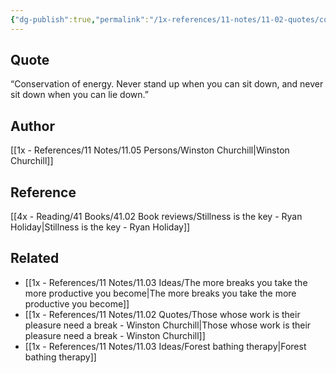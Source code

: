 ```yaml
---
{"dg-publish":true,"permalink":"/1x-references/11-notes/11-02-quotes/conservation-of-energy-never-stand-up-when-you-can-sit-down-and-never-sit-down-when-you-can-lie-down-winston-churchill/","title":"Conservation of energy. Never stand up when you can sit down, and never sit down when you can lie down. - Winston Churchill","created":"2024-03-14T10:10:24.407+03:00","updated":"2024-03-14T10:11:51.738+03:00"}
---
```



## Quote
“Conservation of energy. Never stand up when you can sit down, and never sit down when you can lie down.”

## Author
[[1x - References/11 Notes/11.05 Persons/Winston Churchill\|Winston Churchill]]

## Reference
[[4x - Reading/41 Books/41.02 Book reviews/Stillness is the key - Ryan Holiday\|Stillness is the key - Ryan Holiday]]

## Related
- [[1x - References/11 Notes/11.03 Ideas/The more breaks you take the more productive you become\|The more breaks you take the more productive you become]]
- [[1x - References/11 Notes/11.02 Quotes/Those whose work is their pleasure need a break - Winston Churchill\|Those whose work is their pleasure need a break - Winston Churchill]]
- [[1x - References/11 Notes/11.03 Ideas/Forest bathing therapy\|Forest bathing therapy]]